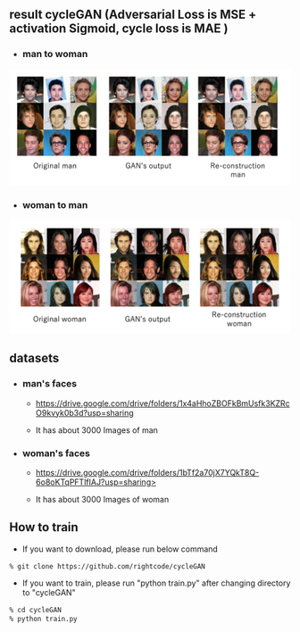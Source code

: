 
## result cycleGAN (Adversarial Loss is MSE + activation Sigmoid, cycle loss is MAE )
* ### man to woman
<img src="results/man2woman.png" alt="man2woman" />

* ### woman to man
<img src="results/woman2man.png" alt="woman2man" />

## datasets
* ### man's faces

    * https://drive.google.com/drive/folders/1x4aHhoZBOFkBmUsfk3KZRcO9kvyk0b3d?usp=sharing

    * It has about 3000 Images of man


* ### woman's faces

    * https://drive.google.com/drive/folders/1bTf2a70jX7YQkT8Q-6o8oKTqPFTlfIAJ?usp=sharing>

    * It has about 3000 Images of woman

## How to train

* If you want to download, please run below command


```
% git clone https://github.com/rightcode/cycleGAN
``` 

* If you want to train, please run "python train.py" after changing directory to "cycleGAN"

```
% cd cycleGAN
% python train.py
``` 
